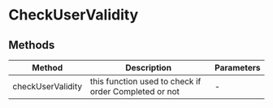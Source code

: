 # CheckUserValidity

## Methods

<!-- @vuese:CheckUserValidity:methods:start -->
|Method|Description|Parameters|
|---|---|---|
|checkUserValidity|this function used to check if order Completed or not|-|

<!-- @vuese:CheckUserValidity:methods:end -->



